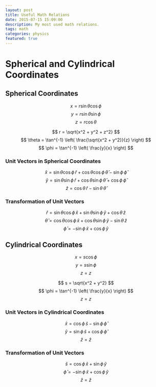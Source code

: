 ```yaml
---
layout: post
title: Useful Math Relations
date: 2015-07-15 15:09:00
description: My most used math relations.
tags: math
categories: physics
featured: true
---
```

# Spherical and Cylindrical Coordinates

## Spherical Coordinates
$$
x = r \sin \theta \cos \phi
$$
$$
y = r \sin \theta \sin \phi
$$
$$
z = r \cos \theta
$$

$$
r = \sqrt{x^2 + y^2 + z^2}
$$
$$
\theta = \tan^{-1} \left( \frac{\sqrt{x^2 + y^2}}{z} \right)
$$
$$
\phi = \tan^{-1} \left( \frac{y}{x} \right)
$$

### Unit Vectors in Spherical Coordinates
$$
\hat{x} = \sin \theta \cos \phi \, \hat{r} + \cos \theta \cos \phi \, \hat{\theta} - \sin \phi \, \hat{\phi}
$$
$$
\hat{y} = \sin \theta \sin \phi \, \hat{r} + \cos \theta \sin \phi \, \hat{\theta} + \cos \phi \, \hat{\phi}
$$
$$
\hat{z} = \cos \theta \, \hat{r} - \sin \theta \, \hat{\theta}
$$

### Transformation of Unit Vectors
$$
\hat{r} = \sin \theta \cos \phi \, \hat{x} + \sin \theta \sin \phi \, \hat{y} + \cos \theta \, \hat{z}
$$
$$
\hat{\theta} = \cos \theta \cos \phi \, \hat{x} + \cos \theta \sin \phi \, \hat{y} - \sin \theta \, \hat{z}
$$
$$
\hat{\phi} = -\sin \phi \, \hat{x} + \cos \phi \, \hat{y}
$$

## Cylindrical Coordinates
$$
x = s \cos \phi
$$
$$
y = s \sin \phi
$$
$$
z = z
$$

$$
s = \sqrt{x^2 + y^2}
$$
$$
\phi = \tan^{-1} \left( \frac{y}{x} \right)
$$
$$
z = z
$$

### Unit Vectors in Cylindrical Coordinates
$$
\hat{x} = \cos \phi \, \hat{s} - \sin \phi \, \hat{\phi}
$$
$$
\hat{y} = \sin \phi \, \hat{s} + \cos \phi \, \hat{\phi}
$$
$$
\hat{z} = \hat{z}
$$

### Transformation of Unit Vectors
$$
\hat{s} = \cos \phi \, \hat{x} + \sin \phi \, \hat{y}
$$
$$
\hat{\phi} = -\sin \phi \, \hat{x} + \cos \phi \, \hat{y}
$$
$$
\hat{z} = \hat{z}
$$
